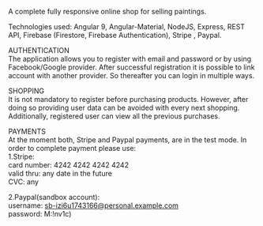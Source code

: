 A complete fully responsive online shop for selling paintings.

Technologies used: Angular 9, Angular-Material, NodeJS, Express, REST API,
Firebase (Firestore, Firebase Authentication), Stripe , Paypal.

AUTHENTICATION<br />
The application allows you to register with email and password or by using Facebook/Google provider.
After successful registration it is possible to link account with another provider. So thereafter you can login in multiple ways.

SHOPPING<br />
It is not mandatory to register before purchasing products. However, after doing so providing user data can be avoided with
every next shopping. Additionally, registered user can view all the previous purchases.

PAYMENTS<br />
At the moment both, Stripe and Paypal payments, are in the test mode.
In order to complete payment please use:<br />
1.Stripe:<br />
card number: 4242 4242 4242 4242<br />
valid thru: any date in the future<br />
CVC: any

2.Paypal(sandbox account):<br />
username: sb-izi6u1743166@personal.example.com<br />
password: M:!nv1c)

